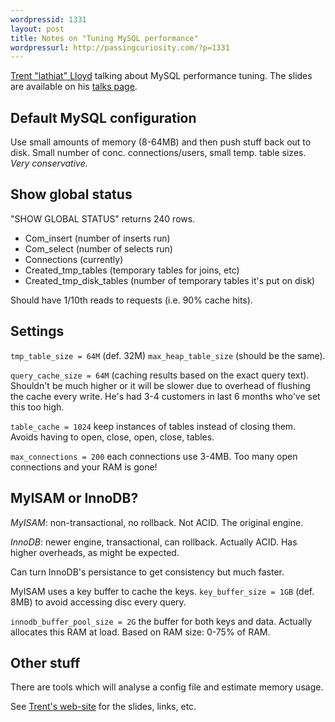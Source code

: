 ```yaml
--- 
wordpressid: 1331
layout: post
title: Notes on "Tuning MySQL performance"
wordpressurl: http://passingcuriosity.com/?p=1331
---
```

[Trent "lathiat" Lloyd](http://lathiat.net/) talking about MySQL performance tuning. The slides are available on his [talks page](http://lathiat.net/talks).

<!--more-->

Default MySQL configuration
-------------------------------------

Use small amounts of memory (8-64MB) and then push stuff back out to disk. Small number of conc. connections/users, small temp. table sizes. *Very conservative.*

Show global status
-------------------------

"SHOW GLOBAL STATUS" returns 240 rows. 

* Com_insert (number of inserts run)
* Com_select (number of selects run)
* Connections (currently)
* Created_tmp_tables (temporary tables for joins, etc)
* Created_tmp_disk_tables (number of temporary tables it's put on disk)

Should have 1/10th reads to requests (i.e. 90% cache hits).

Settings
----------

`tmp_table_size = 64M` (def. 32M) `max_heap_table_size` (should be the same). 

`query_cache_size = 64M` (caching results based on the exact query text). Shouldn't be much higher or it will be slower due to overhead of flushing the cache every write. He's had 3-4 customers in last 6 months who've set this too high.

`table_cache = 1024` keep instances of tables instead of closing them. Avoids having to open, close, open, close, tables.

`max_connections = 200` each connections use 3-4MB. Too many open connections and your RAM is gone!

MyISAM or InnoDB?
--------------------------

*MyISAM*: non-transactional, no rollback. Not ACID. The original engine.

*InnoDB*: newer engine, transactional, can rollback. Actually ACID. Has higher overheads, as might be expected.

Can turn InnoDB's persistance to get consistency but much faster.

MyISAM uses a key buffer to cache the keys. `key_buffer_size = 1GB` (def. 8MB) to avoid accessing disc every query.

`innodb_buffer_pool_size = 2G` the buffer for both keys and data. Actually allocates this RAM at load. Based on RAM size: 0-75% of RAM.

Other stuff
--------------

There are tools which will analyse a config file and estimate memory usage.

See [Trent's web-site](http://lathiat.net/) for the slides, links, etc.
